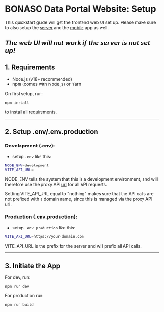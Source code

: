 # BONASO Data Portal Website: Setup

This quickstart guide will get the frontend web UI set up. Please make sure to also setup the [server](https://github.com/bonasome/bonaso_data_server) and the [mobile](https://github.com/bonasome/bonaso_data_mobile) app as well. 

*The web UI will not work if the server is not set up!*
---

## 1. Requirements
- Node.js (v18+ recommended)
- npm (comes with Node.js) or Yarn

On first setup, run:

```bash
npm install
```

to install all requirements.

---

## 2. Setup .env/.env.production
### Development (.env):
- setup `.env` like this:

```bash
NODE_ENV=development
VITE_API_URL=
```

NODE_ENV tells the system that this is a development environment, and will therefore use the proxy API [url](/vite.config.js) for all API requests. 

Setting VITE_API_URL equal to "nothing" makes sure that the API calls are not prefixed with a domain name, since this is managed via the proxy API url. 

### Production (.env.production):
- setup `.env.production` like this:

```bash
VITE_API_URL=https://your-domain.com
```
VITE_API_URL is the prefix for the server and will prefix all API calls. 

---

## 3. Initiate the App
For dev, run:

```bash
npm run dev
```

For production run:

```bash
npm run build